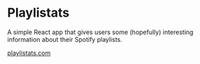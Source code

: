 # Playlistats

A simple React app that gives users some (hopefully) interesting information about their Spotify playlists.

[playlistats.com](http://www.playlistats.com)
